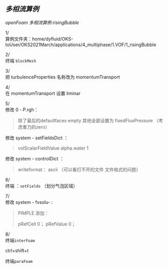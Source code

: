 *多相流算例*
---
*openFoam 多相流算例  risingBubble*

1/  
算例文件夹：home/dyfluid/OKS-toUser/OKS2021March/applications/4_multiphase/1.VOF/1_risingBubble

2/  
终端 `blockMesh`

3/  
把 turbulenceProperties 名称改为 momentumTransport

4/  
在  momentumTransport 设置 liminar

5/  
修改 0 - P.rgh：
> 除了最后的defaultfaces   empty    其他全部设置为  fixedFluxPressure   （考虑重力的zero）

修改 system - setFieldsDict ：
> volScalarFieldValue alpha.water    1

修改 system - controlDict ：
> writeformat： ascii   （可以看打不开的文件  文件格式的问题）

6/  
终端  ：`setFields`  （划分气泡区域）

7/  
修改 system - fvsolu-  :
> PIMPLE 添加：
> 
> 	pRefCell 0； 
	pRefValue 0；

8/  
终端`interFoam`

ctrl+shift+t

终端`paraFoam` 